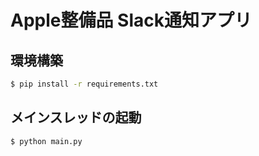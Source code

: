 # Apple整備品 Slack通知アプリ

## 環境構築

``` sh
$ pip install -r requirements.txt
```

## メインスレッドの起動

``` sh
$ python main.py
```
